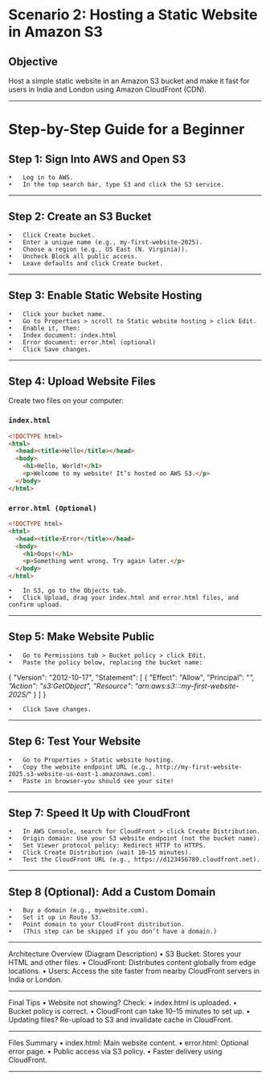 # Scenario 2: Hosting a Static Website in Amazon S3

## Objective

Host a simple static website in an Amazon S3 bucket and make it fast for users in India and London using Amazon CloudFront (CDN).

---

# Step-by-Step Guide for a Beginner

## Step 1: Sign Into AWS and Open S3
	•	Log in to AWS.
	•	In the top search bar, type S3 and click the S3 service.

---

## Step 2: Create an S3 Bucket
	•	Click Create bucket.
	•	Enter a unique name (e.g., my-first-website-2025).
	•	Choose a region (e.g., US East (N. Virginia)).
	•	Uncheck Block all public access.
	•	Leave defaults and click Create bucket.

---

## Step 3: Enable Static Website Hosting
	•	Click your bucket name.
	•	Go to Properties > scroll to Static website hosting > click Edit.
	•	Enable it, then:
	•	Index document: index.html
	•	Error document: error.html (optional)
	•	Click Save changes.

---

## Step 4: Upload Website Files

Create two files on your computer:

### `index.html`

```html
<!DOCTYPE html>
<html>
  <head><title>Hello</title></head>
  <body>
    <h1>Hello, World!</h1>
    <p>Welcome to my website! It’s hosted on AWS S3.</p>
  </body>
</html>
```

### `error.html (Optional)`

```html
<!DOCTYPE html>
<html>
  <head><title>Error</title></head>
  <body>
    <h1>Oops!</h1>
    <p>Something went wrong. Try again later.</p>
  </body>
</html>
```


	•	In S3, go to the Objects tab.
	•	Click Upload, drag your index.html and error.html files, and confirm upload.

---

## Step 5: Make Website Public
	•	Go to Permissions tab > Bucket policy > click Edit.
	•	Paste the policy below, replacing the bucket name:

{
  "Version": "2012-10-17",
  "Statement": [
    {
      "Effect": "Allow",
      "Principal": "*",
      "Action": "s3:GetObject",
      "Resource": "arn:aws:s3:::my-first-website-2025/*"
    }
  ]
}

	•	Click Save changes.

---

## Step 6: Test Your Website
	•	Go to Properties > Static website hosting.
	•	Copy the website endpoint URL (e.g., http://my-first-website-2025.s3-website-us-east-1.amazonaws.com).
	•	Paste in browser—you should see your site!

---

## Step 7: Speed It Up with CloudFront
	•	In AWS Console, search for CloudFront > click Create Distribution.
	•	Origin domain: Use your S3 website endpoint (not the bucket name).
	•	Set Viewer protocol policy: Redirect HTTP to HTTPS.
	•	Click Create Distribution (wait 10–15 minutes).
	•	Test the CloudFront URL (e.g., https://d123456789.cloudfront.net).

---

## Step 8 (Optional): Add a Custom Domain
	•	Buy a domain (e.g., mywebsite.com).
	•	Set it up in Route 53.
	•	Point domain to your CloudFront distribution.
	•	(This step can be skipped if you don’t have a domain.)

---

Architecture Overview (Diagram Description)
	•	S3 Bucket: Stores your HTML and other files.
	•	CloudFront: Distributes content globally from edge locations.
	•	Users: Access the site faster from nearby CloudFront servers in India or London.

---

Final Tips
	•	Website not showing? Check:
	•	index.html is uploaded.
	•	Bucket policy is correct.
	•	CloudFront can take 10–15 minutes to set up.
	•	Updating files? Re-upload to S3 and invalidate cache in CloudFront.

---

Files Summary
	•	index.html: Main website content.
	•	error.html: Optional error page.
	•	Public access via S3 policy.
	•	Faster delivery using CloudFront.

---
